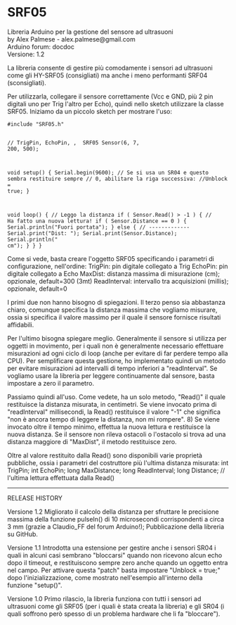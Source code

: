 # SRF05
<p>Libreria Arduino per la gestione del sensore ad ultrasuoni<br />
by Alex Palmese - alex.palmese@gmail.com<br />
Arduino forum: docdoc<br />
Versione: 1.2<br />
</p>
<p>La libreria consente di gestire più comodamente i sensori ad ultrasuoni come gli HY-SRF05 (consigliati) ma anche i meno performanti SRF04 (sconsigliati).</p>
<p>Per utilizzarla, collegare il sensore correttamente (Vcc e GND, più 2 pin digitali uno per Trig l'altro per Echo), quindi nello sketch utilizzare la classe SRF05. Iniziamo da un piccolo sketch per mostrare l'uso:</p>
<p>
<code>#include "SRF05.h"

// TrigPin, EchoPin, <MaxDistance>, <ReadInterval>
SRF05 Sensor(6, 7, 200, 500);

void setup() {
    Serial.begin(9600);
    // Se si usa un SR04 e questo sembra restituire sempre 
    // 0, abilitare la riga successiva:
    //Unblock = true;
}

void loop() {
    // Leggo la distanza
    if ( Sensor.Read() &gt; -1 ) {
        // Ha fatto una nuova lettura!
        if ( Sensor.Distance == 0 ) {
            Serial.println("Fuori portata");
        } else {
            // -------------
            Serial.print("Dist: ");
            Serial.print(Sensor.Distance);
            Serial.println(" cm");
        }
    }
}</code>
</p>
Come si vede, basta creare l'oggetto SRF05 specificando i parametri di configurazione, nell'ordine:
  TrigPin: pin digitale collegato a Trig
  EchoPin: pin digitale collegato a Echo
  MaxDist: distanza massima di misurazione (cm); opzionale, default=300 (3mt) 
  ReadInterval: intervallo tra acquisizioni (millis); opzionale, default=0

I primi due non hanno bisogno di spiegazioni. 
Il terzo penso sia abbastanza chiaro, comunque specifica la distanza massima che vogliamo misurare, ossia si specifica il valore massimo per il quale il sensore fornisce risultati affidabili.

Per l'ultimo bisogna spiegare meglio. Generalmente il sensore si utilizza per oggetti in movimento, per i quali non è generalmente necessario effettuare misurazioni ad ogni ciclo di loop (anche per evitare di far perdere tempo alla CPU). Per semplificare questa gestione, ho implementato quindi un metodo per evitare misurazioni ad intervalli di tempo inferiori a "readInterval". Se vogliamo usare la libreria per leggere continuamente dal sensore, basta impostare a zero il parametro.

Passiamo quindi all'uso. 
Come vedete, ha un solo metodo, "Read()" il quale restituisce la distanza misurata, in centimetri. 
Se viene invocato prima di "readInterval" millisecondi, la Read() restituisce il valore "-1" che significa "non è ancora tempo di leggere la distanza, non mi rompere". 8) 
Se viene invocato oltre il tempo minimo, effettua la nuova lettura e restituisce la nuova distanza. 
Se il sensore non rileva ostacoli o l'ostacolo si trova ad una distanza maggiore di "MaxDist", il metodo restituisce zero.

Oltre al valore restituito dalla Read() sono disponibili varie proprietà pubbliche, ossia i parametri del costruttore più l'ultima distanza misurata:
  int TrigPin;
  int EchoPin;
  long MaxDistance;
  long ReadInterval;
  long Distance; // l'ultima lettura effettuata dalla Read()

------------------------------------------------
RELEASE HISTORY

Versione 1.2
Migliorato il calcolo della distanza per sfruttare le precisione massima della funzione pulseIn() di 10 microsecondi corrispondenti a circa 3 mm (grazie a Claudio_FF del forum Arduino!); Pubblicazione della libreria su GitHub.

Versione 1.1
Introdotta una estensione per gestire anche i sensori SR04 i quali in alcuni casi sembrano "bloccarsi" quando non ricevono alcun echo dopo il timeout, e restituiscono sempre zero anche quando un oggetto entra nel campo. Per attivare questa "patch" basta impostare "Unblock = true;" dopo l'inizializzazione, come mostrato nell'esempio all'interno della funzione "setup()".

Versione 1.0
Primo rilascio, la libreria funziona con tutti i sensori ad ultrasuoni come gli SRF05 (per i quali è stata creata la libreria) e gli SR04 (i quali soffrono però spesso di un problema hardware che li fa "bloccare").

